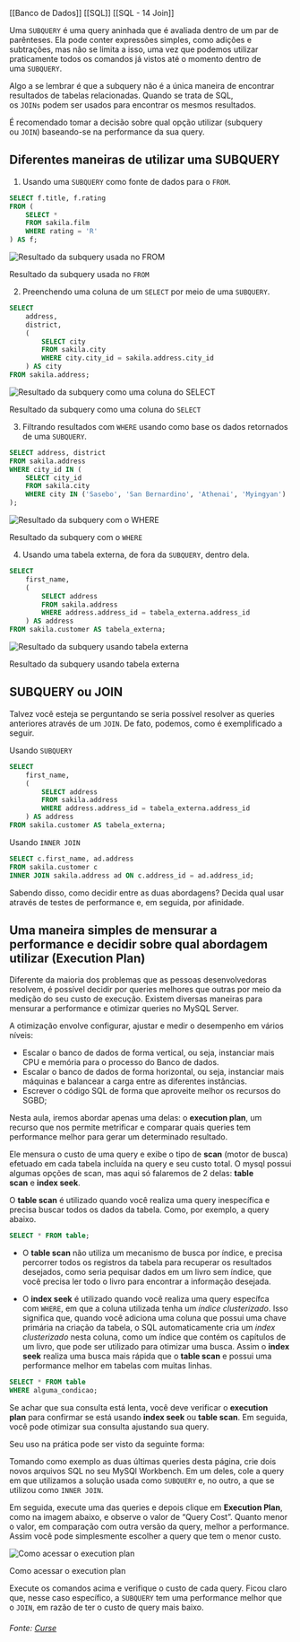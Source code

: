 [[Banco de Dados]]
[[SQL]]
[[SQL - 14 Join]]


Uma `SUBQUERY` é uma query aninhada que é avaliada dentro de um par de parênteses. Ela pode conter expressões simples, como adições e subtrações, mas não se limita a isso, uma vez que podemos utilizar praticamente todos os comandos já vistos até o momento dentro de uma `SUBQUERY`.

Algo a se lembrar é que a subquery não é a única maneira de encontrar resultados de tabelas relacionadas. Quando se trata de SQL, os `JOINs` podem ser usados para encontrar os mesmos resultados.

É recomendado tomar a decisão sobre qual opção utilizar (subquery ou `JOIN`) baseando-se na performance da sua query.

## Diferentes maneiras de utilizar uma SUBQUERY

1.  Usando uma `SUBQUERY` como fonte de dados para o `FROM`.

```sql
SELECT f.title, f.rating
FROM (
    SELECT *
    FROM sakila.film
    WHERE rating = 'R'
) AS f;
```

![Resultado da subquery usada no FROM](https://content-assets.betrybe.com/prod/Resultado%20da%20subquery%20usada%20no%20FROM.png)

Resultado da subquery usada no `FROM`

2.  Preenchendo uma coluna de um `SELECT` por meio de uma `SUBQUERY`.

```sql
SELECT
    address,
    district,
    (
        SELECT city
        FROM sakila.city
        WHERE city.city_id = sakila.address.city_id
    ) AS city
FROM sakila.address;
```

![Resultado da subquery como uma coluna do SELECT](https://content-assets.betrybe.com/prod/Resultado%20da%20subquery%20como%20uma%20coluna%20do%20SELECT.png)

Resultado da subquery como uma coluna do `SELECT`

3.  Filtrando resultados com `WHERE` usando como base os dados retornados de uma `SUBQUERY`.

```sql
SELECT address, district
FROM sakila.address
WHERE city_id IN (
    SELECT city_id
    FROM sakila.city
    WHERE city IN ('Sasebo', 'San Bernardino', 'Athenai', 'Myingyan')
);
```

![Resultado da subquery com o WHERE](https://content-assets.betrybe.com/prod/Resultado%20da%20subquery%20com%20o%20WHERE.png)

Resultado da subquery com o `WHERE`

4.  Usando uma tabela externa, de fora da `SUBQUERY`, dentro dela.

```sql
SELECT
    first_name,
    (
        SELECT address
        FROM sakila.address
        WHERE address.address_id = tabela_externa.address_id
    ) AS address
FROM sakila.customer AS tabela_externa;
```

![Resultado da subquery usando tabela externa](https://content-assets.betrybe.com/prod/Resultado%20da%20subquery%20usando%20tabela%20externa.png)

Resultado da subquery usando tabela externa

## SUBQUERY ou JOIN

Talvez você esteja se perguntando se seria possível resolver as queries anteriores através de um `JOIN`. De fato, podemos, como é exemplificado a seguir.

Usando `SUBQUERY`

```sql
SELECT
    first_name,
    (
        SELECT address
        FROM sakila.address
        WHERE address.address_id = tabela_externa.address_id
    ) AS address
FROM sakila.customer AS tabela_externa;
```

Usando `INNER JOIN`

```sql
SELECT c.first_name, ad.address
FROM sakila.customer c
INNER JOIN sakila.address ad ON c.address_id = ad.address_id;
```

Sabendo disso, como decidir entre as duas abordagens? Decida qual usar através de testes de performance e, em seguida, por afinidade.

## Uma maneira simples de mensurar a performance e decidir sobre qual abordagem utilizar (Execution Plan)

Diferente da maioria dos problemas que as pessoas desenvolvedoras resolvem, é possível decidir por queries melhores que outras por meio da medição do seu custo de execução. Existem diversas maneiras para mensurar a performance e otimizar queries no MySQL Server.

A otimização envolve configurar, ajustar e medir o desempenho em vários níveis:

-   Escalar o banco de dados de forma vertical, ou seja, instanciar mais CPU e memória para o processo do Banco de dados.
-   Escalar o banco de dados de forma horizontal, ou seja, instanciar mais máquinas e balancear a carga entre as diferentes instâncias.
-   Escrever o código SQL de forma que aproveite melhor os recursos do SGBD;

Nesta aula, iremos abordar apenas uma delas: o **execution plan**, um recurso que nos permite metrificar e comparar quais queries tem performance melhor para gerar um determinado resultado.

Ele mensura o custo de uma query e exibe o tipo de **scan** (motor de busca) efetuado em cada tabela incluída na query e seu custo total. O mysql possui algumas opções de scan, mas aqui só falaremos de 2 delas: **table scan** e **index seek**.

O **table scan** é utilizado quando você realiza uma query inespecífica e precisa buscar todos os dados da tabela. Como, por exemplo, a query abaixo.

```sql
SELECT * FROM table;
```

-   O **table scan** não utiliza um mecanismo de busca por índice, e precisa percorrer todos os registros da tabela para recuperar os resultados desejados, como seria pequisar dados em um livro sem índice, que você precisa ler todo o livro para encontrar a informação desejada.
    
-   O **index seek** é utilizado quando você realiza uma query específca com `WHERE`, em que a coluna utilizada tenha um _índice clusterizado_. Isso significa que, quando você adiciona uma coluna que possui uma chave primária na criação da tabela, o SQL automaticamente cria um _index clusterizado_ nesta coluna, como um índice que contém os capítulos de um livro, que pode ser utilizado para otimizar uma busca. Assim o **index seek** realiza uma busca mais rápida que o **table scan** e possui uma performance melhor em tabelas com muitas linhas.
    

```sql
SELECT * FROM table
WHERE alguma_condicao;
```

Se achar que sua consulta está lenta, você deve verificar o **execution plan** para confirmar se está usando **index seek** ou **table scan**. Em seguida, você pode otimizar sua consulta ajustando sua query.

Seu uso na prática pode ser visto da seguinte forma:

Tomando como exemplo as duas últimas queries desta página, crie dois novos arquivos SQL no seu MySQl Workbench. Em um deles, cole a query em que utilizamos a solução usada como `SUBQUERY` e, no outro, a que se utilizou como `INNER JOIN`.

Em seguida, execute uma das queries e depois clique em **Execution Plan**, como na imagem abaixo, e observe o valor de “Query Cost”. Quanto menor o valor, em comparação com outra versão da query, melhor a performance. Assim você pode simplesmente escolher a query que tem o menor custo.

![Como acessar o execution plan](https://content-assets.betrybe.com/prod/Como%20acessar%20o%20execution%20plan.png)

Como acessar o execution plan

Execute os comandos acima e verifique o custo de cada query. Ficou claro que, nesse caso específico, a `SUBQUERY` tem uma performance melhor que o `JOIN`, em razão de ter o custo de query mais baixo.

###### Fonte: [Curse](https://app.betrybe.com/learn/course/5e938f69-6e32-43b3-9685-c936530fd326/module/f04cdb21-382e-4588-8950-3b1a29afd2dd/section/b20149b3-a0e4-4069-bc83-8cc389e7e191/lesson/64459d62-5a06-4bd2-b515-16355a39822d)
